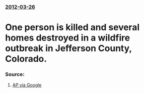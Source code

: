 ### [2012-03-26](/news/2012/03/26/index.md)

# One person is killed and several homes destroyed in a wildfire outbreak in Jefferson County, Colorado. 




### Source:

1. [AP via Google](http://www.google.com/hostednews/ap/article/ALeqM5hTkIFMkbZQp_RxWFfvrOqNqckMIw?docId=20f03c75de8c4e60bdf0c31a9e6aeeb3)
